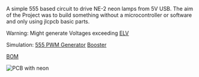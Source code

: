 A simple 555 based circuit to drive NE-2 neon lamps from 5V USB.
The aim of the Project was to build something without a microcontroller or software and only using jlcpcb basic parts.

Warning: Might generate Voltages exceeding [ELV](https://en.wikipedia.org/wiki/Extra-low_voltage)

Simulation:
[555 PWM Generator](https://www.falstad.com/circuit/circuitjs.html?ctz=CQAgjCCsB0AM8MUgLAUwLQA4QHY5lkmTACYBmZANksx00pEoE5xYo3IMwwAoMSyCBIlk4ZKJI4SY0bOhMFTIpBWZYZIkx4B3cE2ki2wicjawdeg6ctCpIc7rD7bBkS-s8AxjbKZRT6WQyQKFoTnQCUPEcalhuDSY-ZEFYODiPAHMbIOkAkHFsMx4AExANaXKy2FFK6WLUADMAQwBXABsAFwta2GxKyvMAJSFMbG4DUZA1exnrFJnUyB4AeTLIA178-iFNoqzgtjJqspJD04WLEknxtdzSD11Km6eYjzAcGuPiBkkKmnBWIh7GEQINUABnACW4I6TQAdp5UCUqrJtpVvkIQPVmu0uo91lsGP0CQ53L5-M5yQ8fH4bL8PAB7fKYtimBSsYEIMhMWCUEjzEJkHhMljSQ40D4c1KIJgxSB8wQQXhAA)
[Booster](https://www.falstad.com/circuit/circuitjs.html?ctz=CQAgjOCmC0AcIGZYCYB0B2AbMgrCsALAgJzEAMmBIOZ11tOMYYAUAEogEHxJUFiZEsKrWTgyEiXRwhaZVDhYBzTsUEEpBNZwGzZLADaduiMn20Ize+ZJk2K6bl0vlkJWI-0J0tBJh5WXAFUCNYsAPKqgn7wOFiI-uD6HJYhVsgapiJ6mXbWCiwAZsY8wlFCIWJgCrKoZMgsACblqdRcWSBVAHL83CwAxiDYaVTDnJrgdZLTMxJgMOggxKiY6ISwZAiWq8RaxLVz+ipjGrQnunIRQ7DBIOh+HRBkLADuLYla0VbPbzjtrWNWs9BjEOqCEDgxCIpocCBgbghkJsaMRHMh0GJ7E9UKwVODIQkeIlLmAPNdbv54Kc9GBJOJZlIfAcyKw3icpJTxpc2RkOpygSwAE5gqzg77iFgAe0QiDEoQ0pE6cjqeVY0tp4l5tAV8A2tQgBpYQA)

[BOM](https://kabel42.github.io/555-Neon/)

<img alt="PCB with neon" src="https://github.com/user-attachments/assets/7fa18e10-9db0-425a-893e-d4a6f8b6774f" />

